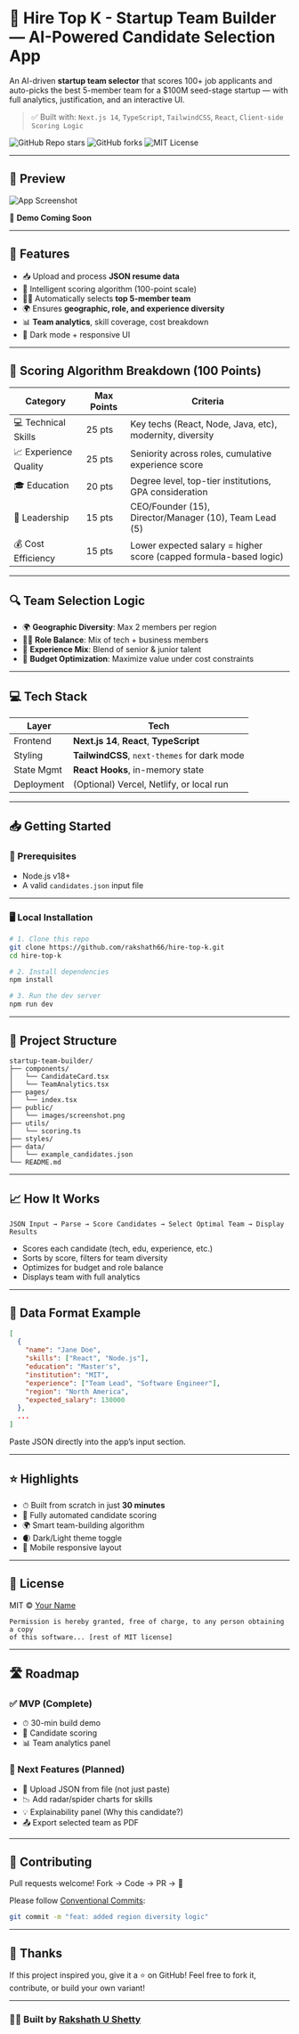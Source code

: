 # 🚀 Hire Top K - Startup Team Builder — AI-Powered Candidate Selection App

An AI-driven **startup team selector** that scores 100+ job applicants and auto-picks the best 5-member team for a \$100M seed-stage startup — with full analytics, justification, and an interactive UI.

> ✅ Built with: `Next.js 14`, `TypeScript`, `TailwindCSS`, `React`, `Client-side Scoring Logic`

![GitHub Repo stars](https://img.shields.io/github/stars/rakshath66/startup-team-builder?style=social)
![GitHub forks](https://img.shields.io/github/forks/rakshath66/startup-team-builder?style=social)
![MIT License](https://img.shields.io/github/license/rakshath66/startup-team-builder)

---

## 📸 Preview

![App Screenshot](images/screenshot.png)

🧪 **Demo Coming Soon**

<!-- or add live link if hosted -->

---

## 🧠 Features

* 📥 Upload and process **JSON resume data**
* 🧮 Intelligent scoring algorithm (100-point scale)
* 🧑‍💼 Automatically selects **top 5-member team**
* 🌍 Ensures **geographic, role, and experience diversity**
* 📊 **Team analytics**, skill coverage, cost breakdown
* 🌙 Dark mode + responsive UI

---

## 📐 Scoring Algorithm Breakdown (100 Points)

| Category              | Max Points | Criteria                                                          |
| --------------------- | ---------- | ----------------------------------------------------------------- |
| 💻 Technical Skills   | 25 pts     | Key techs (React, Node, Java, etc), modernity, diversity          |
| 📈 Experience Quality | 25 pts     | Seniority across roles, cumulative experience score               |
| 🎓 Education          | 20 pts     | Degree level, top-tier institutions, GPA consideration            |
| 🧠 Leadership         | 15 pts     | CEO/Founder (15), Director/Manager (10), Team Lead (5)            |
| 💰 Cost Efficiency    | 15 pts     | Lower expected salary = higher score (capped formula-based logic) |

---

## 🔍 Team Selection Logic

* 🌍 **Geographic Diversity**: Max 2 members per region
* 🧑‍💼 **Role Balance**: Mix of tech + business members
* 🧓 **Experience Mix**: Blend of senior & junior talent
* 💸 **Budget Optimization**: Maximize value under cost constraints

---

## 💻 Tech Stack

| Layer      | Tech                                         |
| ---------- | -------------------------------------------- |
| Frontend   | **Next.js 14**, **React**, **TypeScript**    |
| Styling    | **TailwindCSS**, `next-themes` for dark mode |
| State Mgmt | **React Hooks**, in-memory state             |
| Deployment | (Optional) Vercel, Netlify, or local run     |

---

## 📥 Getting Started

### 🔧 Prerequisites

* Node.js v18+
* A valid `candidates.json` input file

---

### 🖥️ Local Installation

```bash
# 1. Clone this repo
git clone https://github.com/rakshath66/hire-top-k.git
cd hire-top-k

# 2. Install dependencies
npm install

# 3. Run the dev server
npm run dev
```

---

## 📁 Project Structure

```
startup-team-builder/
├── components/
│   └── CandidateCard.tsx
│   └── TeamAnalytics.tsx
├── pages/
│   └── index.tsx
├── public/
│   └── images/screenshot.png
├── utils/
│   └── scoring.ts
├── styles/
├── data/
│   └── example_candidates.json
└── README.md
```

---

## 📈 How It Works

```
JSON Input → Parse → Score Candidates → Select Optimal Team → Display Results
```

* Scores each candidate (tech, edu, experience, etc.)
* Sorts by score, filters for team diversity
* Optimizes for budget and role balance
* Displays team with full analytics

---

## 🔐 Data Format Example

```json
[
  {
    "name": "Jane Doe",
    "skills": ["React", "Node.js"],
    "education": "Master's",
    "institution": "MIT",
    "experience": ["Team Lead", "Software Engineer"],
    "region": "North America",
    "expected_salary": 130000
  },
  ...
]
```

Paste JSON directly into the app’s input section.

---

## ⭐ Highlights

* ⏱ Built from scratch in just **30 minutes**
* 🔢 Fully automated candidate scoring
* 🌍 Smart team-building algorithm
* 🌒 Dark/Light theme toggle
* 📱 Mobile responsive layout

---

## 📄 License

MIT © [Your Name](https://github.com/rakshath66)

```text
Permission is hereby granted, free of charge, to any person obtaining a copy
of this software... [rest of MIT license]
```

---

## 🛣️ Roadmap

### ✅ MVP (Complete)

* ⏱ 30-min build demo
* 🧠 Candidate scoring
* 📊 Team analytics panel

### 🧩 Next Features (Planned)

* 📂 Upload JSON from file (not just paste)
* 📉 Add radar/spider charts for skills
* 💡 Explainability panel (Why this candidate?)
* 📤 Export selected team as PDF

---

## 🤝 Contributing

Pull requests welcome!
Fork → Code → PR → 🎉

Please follow [Conventional Commits](https://www.conventionalcommits.org/):

```bash
git commit -m "feat: added region diversity logic"
```

---

## 🙌 Thanks

If this project inspired you, give it a ⭐ on GitHub!
Feel free to fork it, contribute, or build your own variant!

---

### 👨‍💻 Built by [Rakshath U Shetty](https://www.linkedin.com/in/rakshathushetty/)
